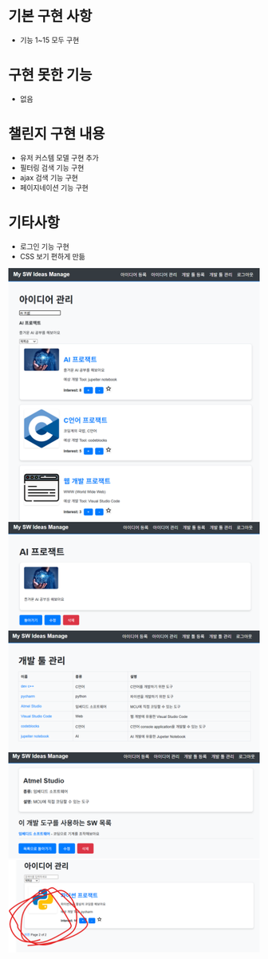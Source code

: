 # 기본 구현 사항
- 기능 1~15 모두 구현

# 구현 못한 기능
- 없음


# 챌린지 구현 내용
- 유저 커스템 모델 구현 추가
- 필터링  검색 기능 구현
- ajax 검색 기능 구현
- 페이지네이션 기능 구현

# 기타사항
- 로그인 기능 구현
- CSS 보기 편하게 만듦


![alt text](image.png)
![alt text](image-1.png)
![alt text](image-2.png)
![alt text](image-3.png)
![alt text](image-4.png)